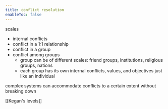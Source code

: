```yaml
---
title: conflict resolution
enableToc: false
---
```

scales
- internal conflicts
- conflict in a 1:1 relationship
- conflict in a group
- conflict among groups
	- group can be of different scales: friend groups, institutions, religious groups, nations
	- each group has its own internal conflicts, values, and objectives just like an individual

complex systems can accommodate conflicts to a certain extent without breaking down

[[Kegan's levels]] 